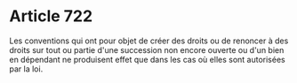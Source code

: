 # Article 722

Les conventions qui ont pour objet de créer des droits ou de renoncer à des droits sur tout ou partie d'une succession non encore ouverte ou d'un bien en dépendant ne produisent effet que dans les cas où elles sont autorisées par la loi.
